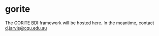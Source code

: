# gorite
The GORITE BDI framework will be hosted here. In the meantime, contact d.jarvis@cqu.edu.au
